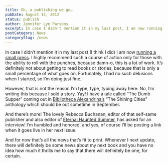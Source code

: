 ```yaml
---
title: Oh, a publishing we go…
pubDate: August 14, 2012
status: publish
author: Jennifer Lyn Parsons
excerpt: In case I didn't mention it in my last post, I am now running a small press. I highly recommend such a course of action only for those with the ability to roll with the punches.
postCategory: News
categorySlug: /news
---
```

In case I didn’t mention it in my last post (I think I did) I am now [running a small press](http://lunastationpress.com). I highly recommend such a course of action only for those with the ability to roll with the punches, because damn-o, this is a lot of work. It’s definitely not about getting to read books or stories, because that is only a small percentage of what goes on. Fortunately, I had no such delusions when I started, so I’m doing just fine.

However, that is not the reason I’m type, type, typing away here. No, I’m writing this because I sold a story. Yay! I have a tale called “The Dumb Supper” coming out in [Bibliotheca Alexandrina’s](http://neosalexandria.org/bibliotheca-alexandrina/) “The Shining Cities” anthology which should be out sometime in September.

And there’s more! The lovely Rebecca Buchanan, editor of that self-same publisher and also editor of [Eternal Haunted Summer](http://eternalhauntedsummer.com/), has asked for an interview! I’m humbled and honored, and yes, of course I’ll be posting a link when it goes live in her next issue.

And for now that’s all the news that’s fit to print. Whenever I next update, there will definitely be some news about my next book and you have no idea how much it thrills me to say that there will definitely be one, for certain.
